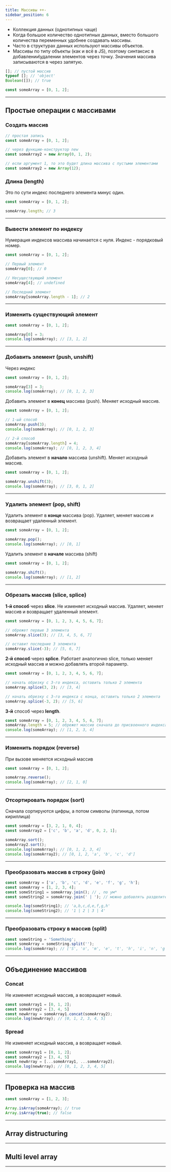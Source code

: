 ```yaml
---
title: Массивы ++-
sidebar_position: 6
---
```


- Коллекция данных (однотипных чаще)
- Когда большое количество однотипных данных, вместо большого количества переменных удобнее создавать массивы.
- Часто в структурах данных используют массивы объектов.
- Массивы по типу объекты (как и всё в JS), поэтому синтаксис в добавлении\удалении элементов через точку. Значения массива записываются в через запятую.


```js
[]; // пустой массив
typeof []; // 'object'
Boolean([]); // true

const someArray = [0, 1, 2];
```

***

## Простые операции с массивами

### Создать массив

```js
// простая запись
const someArray = [0, 1, 2];

// через функцию-конструктор new
const someArray2 = new Array(0, 1, 2);

// если аргумент 1, то это будет длина массива с пустыми элементами
const someArray2 = new Array(12);
```

### Длина (length)

Это по сути индекс последнего элемента минус один.

```js
const someArray = [0, 1, 2];

someArray.length; // 3
```

***

### Вывести элемент по индексу

Нумерация индексов массива начинается с нуля. Индекс - порядковый номер.

```js
const someArray = [0, 1, 2];

// Первый элемент
someArray[0]; // 0

// Несуществующий элемент
someArray[4]; // undefined

// Последний элемент
someArray[someArray.length - 1]; // 2
```

***

### Изменить существующий элемент

```js
const someArray = [0, 1, 2];

someArray[0] = 3;
console.log(someArray); // [3, 1, 2]
```

***

### Добавить элемент (push, unshift)

Через индекс

```js
const someArray = [0, 1, 2];

someArray[3] = 3;
console.log(someArray); // [0, 1, 2, 3]
```

Добавить элемент в **конец** массива (push). Меняет исходный массив.

```js
const someArray = [0, 1, 2];

// 1-ый способ
someArray.push(3);
console.log(someArray); // [0, 1, 2, 3]

// 2-й способ
someArray[someArray.length] = 4;
console.log(someArray); // [0, 1, 2, 3, 4]
```

Добавить элемент в **начало** массива (unshift). Меняет исходный массив.

```js
const someArray = [0, 1, 2];

someArray.unshift(3);
console.log(someArray); // [3, 0, 1, 2]
```

***

### Удалить элемент (pop, shift)

Удалить элемент в **конце** массива (pop). Удаляет, меняет массив и возвращает удаленный элемент.

```js
const someArray = [0, 1, 2];

someArray.pop();
console.log(someArray); // [0, 1]
```

Удалить элемент в **начале** массива (shift)

```js
const someArray = [0, 1, 2];

someArray.shift();
console.log(someArray); // [1, 2]
```

***

### Обрезать массив (slice, splice)

**1-й способ** через **slice**. Не изменяет исходный массив. Удаляет, меняет массив и возвращает удаленный элемент.

```js
const someArray = [0, 1, 2, 3, 4, 5, 6, 7];

// обрежет первые 3 элемента
someArray.slice(3); // [3, 4, 5, 6, 7]

// оставит последние 3 элемента
someArray.slice(-3); // [5, 6, 7]
```

**2-й способ** через **splice**. Работает аналогично slice, только меняет исходный массив и можно добавлять второй параметр.

```js
const someArray = [0, 1, 2, 3, 4, 5, 6, 7];

// начать обрезку с 3-го индекса, оставить только 2 элемента
someArray.splice(3, 2); // [3, 4]

// начать обрезку с 3-го индекса с конца, оставить только 2 элемента
someArray.splice(-3, 2); // [5, 6]
```

**3-й** способ через **length**.

```js
const someArray = [0, 1, 2, 3, 4, 5, 6, 7];
someArray.length = 5; // обрежет массив сначала до присвоенного индекса
console.log(someArray); // [1, 2, 3, 4]
```

***

### Изменить порядок (reverse)

При вызове меняется исходный массив

```js
const someArray = [0, 1, 2];

someArray.reverse();
console.log(someArray); // [2, 1, 0]
```

***

### Отсортировать порядок (sort)

Сначала сортируются цифры, а потом символы (латиница, потом кириллица)

```js
const someArray = [3, 2, 1, 0, 4];
const someArray2 = ['c', 'b', 'a', 'd', 0, 2, 1];

someArray.sort();
someArray2.sort();
console.log(someArray); // [0, 1, 2, 3, 4]
console.log(someArray2); // [0, 1, 2, 'a', 'b', 'c', 'd']
```

***

### Преобразовать массив в строку (join)

```js
const someArray = ['a', 'b', 'c', 'd', 'e', 'f', 'g', 'h'];
const someArray = [1, 2, 3, 4];
const someString1 = someArray.join(); // , по ум*
const someString2 = someArray.join(' | '); // можно добавлять разделитель

console.log(someString1); // 'a,b,c,d,e,f,g,h'
console.log(someString2); // '1 | 2 | 3 | 4'
```

***

### Преобразовать строку в массив (split)

```js
const someString = 'Something';
const someArray = someString.split('');
console.log(someArray); // ['S', 'o', 'm', 'e', 't', 'h', 'i', 'n', 'g']
```

***

## Объединение массивов

### Concat

Не изменяет исходный массив, а возвращает новый.

```js
const someArray1 = [0, 1, 2];
const someArray2 = [3, 4, 5]
const newArray = someArray1.concat(someArray2);
console.log(newArray); // [0, 1, 2, 3, 4, 5]
```

### Spread

Не изменяет исходный массив, а возвращает новый.

```js
const someArray1 = [0, 1, 2];
const someArray2 = [3, 4, 5]
const newArray = [...someArray1, ...someArray2];
console.log(newArray); // [0, 1, 2, 3, 4, 5]
```

***

## Проверка на массив

```js
const someArray = [1, 2, 3];

Array.isArray(someArray); // true
Array.isArray(true); // false
```

***

## Array distructuring

***

## Multi level array

***
